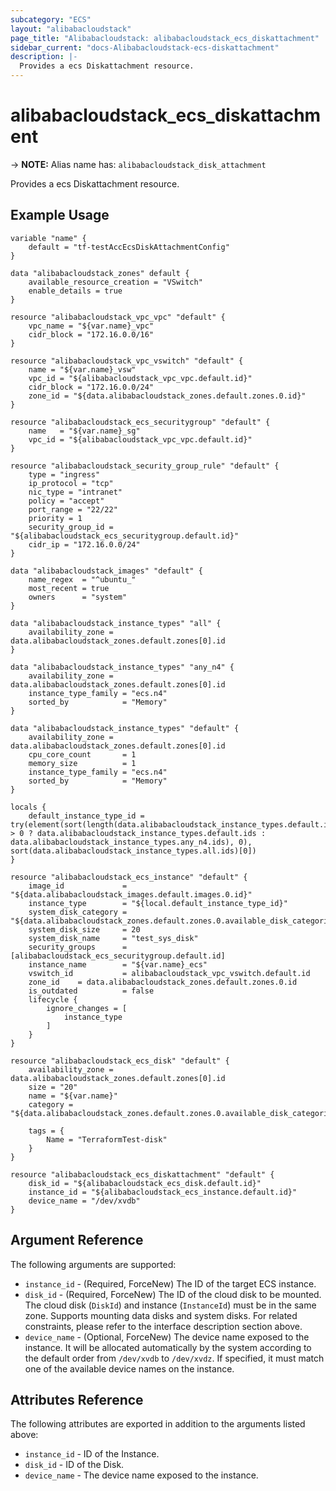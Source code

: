 ```yaml
---
subcategory: "ECS"
layout: "alibabacloudstack"
page_title: "Alibabacloudstack: alibabacloudstack_ecs_diskattachment"
sidebar_current: "docs-Alibabacloudstack-ecs-diskattachment"
description: |- 
  Provides a ecs Diskattachment resource.
---
```


# alibabacloudstack_ecs_diskattachment
-> **NOTE:** Alias name has: `alibabacloudstack_disk_attachment`

Provides a ecs Diskattachment resource.

## Example Usage

```hcl
variable "name" {
	default = "tf-testAccEcsDiskAttachmentConfig"
}

data "alibabacloudstack_zones" default {
	available_resource_creation = "VSwitch"
	enable_details = true
}

resource "alibabacloudstack_vpc_vpc" "default" {
	vpc_name = "${var.name}_vpc"
	cidr_block = "172.16.0.0/16"
}

resource "alibabacloudstack_vpc_vswitch" "default" {
	name = "${var.name}_vsw"
	vpc_id = "${alibabacloudstack_vpc_vpc.default.id}"
	cidr_block = "172.16.0.0/24"
	zone_id = "${data.alibabacloudstack_zones.default.zones.0.id}"
}

resource "alibabacloudstack_ecs_securitygroup" "default" {
	name   = "${var.name}_sg"
	vpc_id = "${alibabacloudstack_vpc_vpc.default.id}"
}

resource "alibabacloudstack_security_group_rule" "default" {
	type = "ingress"
	ip_protocol = "tcp"
	nic_type = "intranet"
	policy = "accept"
	port_range = "22/22"
	priority = 1
	security_group_id = "${alibabacloudstack_ecs_securitygroup.default.id}"
	cidr_ip = "172.16.0.0/24"
}

data "alibabacloudstack_images" "default" {
	name_regex  = "^ubuntu_"
	most_recent = true
	owners      = "system"
}

data "alibabacloudstack_instance_types" "all" {
	availability_zone = data.alibabacloudstack_zones.default.zones[0].id
}

data "alibabacloudstack_instance_types" "any_n4" {
	availability_zone = data.alibabacloudstack_zones.default.zones[0].id
	instance_type_family = "ecs.n4"
	sorted_by            = "Memory"
}

data "alibabacloudstack_instance_types" "default" {
	availability_zone = data.alibabacloudstack_zones.default.zones[0].id
	cpu_core_count       = 1
	memory_size          = 1
	instance_type_family = "ecs.n4"
	sorted_by            = "Memory"
}

locals {
	default_instance_type_id = try(element(sort(length(data.alibabacloudstack_instance_types.default.instance_types) > 0 ? data.alibabacloudstack_instance_types.default.ids : data.alibabacloudstack_instance_types.any_n4.ids), 0), sort(data.alibabacloudstack_instance_types.all.ids)[0])
}

resource "alibabacloudstack_ecs_instance" "default" {
	image_id             = "${data.alibabacloudstack_images.default.images.0.id}"
	instance_type        = "${local.default_instance_type_id}"
	system_disk_category = "${data.alibabacloudstack_zones.default.zones.0.available_disk_categories.0}"
	system_disk_size     = 20
	system_disk_name     = "test_sys_disk"
	security_groups      = [alibabacloudstack_ecs_securitygroup.default.id]
	instance_name        = "${var.name}_ecs"
	vswitch_id           = alibabacloudstack_vpc_vswitch.default.id
	zone_id    = data.alibabacloudstack_zones.default.zones.0.id
	is_outdated          = false
	lifecycle {
		ignore_changes = [
			instance_type
		]
	}
}

resource "alibabacloudstack_ecs_disk" "default" {
	availability_zone = data.alibabacloudstack_zones.default.zones[0].id
	size = "20"
	name = "${var.name}"
	category = "${data.alibabacloudstack_zones.default.zones.0.available_disk_categories.0}"

	tags = {
		Name = "TerraformTest-disk"
	}
}

resource "alibabacloudstack_ecs_diskattachment" "default" {
	disk_id = "${alibabacloudstack_ecs_disk.default.id}"
	instance_id = "${alibabacloudstack_ecs_instance.default.id}"
	device_name = "/dev/xvdb"
}
```

## Argument Reference

The following arguments are supported:

* `instance_id` - (Required, ForceNew) The ID of the target ECS instance.
* `disk_id` - (Required, ForceNew) The ID of the cloud disk to be mounted. The cloud disk (`DiskId`) and instance (`InstanceId`) must be in the same zone. Supports mounting data disks and system disks. For related constraints, please refer to the interface description section above.
* `device_name` - (Optional, ForceNew) The device name exposed to the instance. It will be allocated automatically by the system according to the default order from `/dev/xvdb` to `/dev/xvdz`. If specified, it must match one of the available device names on the instance.

## Attributes Reference

The following attributes are exported in addition to the arguments listed above:

* `instance_id` - ID of the Instance.
* `disk_id` - ID of the Disk.
* `device_name` - The device name exposed to the instance.